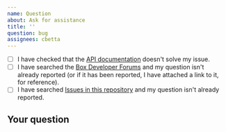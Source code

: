 ```yaml
---
name: Question
about: Ask for assistance
title: ''
question: bug
assignees: cbetta
---
```


- [ ] I have checked that the [API documentation][api-docs] doesn't solve my issue.
- [ ] I have searched the [Box Developer Forums][dev-forums] and my question
  isn't already  reported (or if it has been reported, I have attached a link to
  it, for reference).
- [ ] I have searched [Issues in this repository][github-repo] and my question
  isn't already reported.

## Your question
<!-- Replace this text with a description of what question you have -->
<!-- Please include as much detail as possible -->

[api-docs]: https://developer.box.com/
[dev-forums]: https://community.box.com/t5/Platform-and-Development-Forum/bd-p/DeveloperForum
[github-repo]: https://github.com/box/developer.box.com/search?type=Issues
